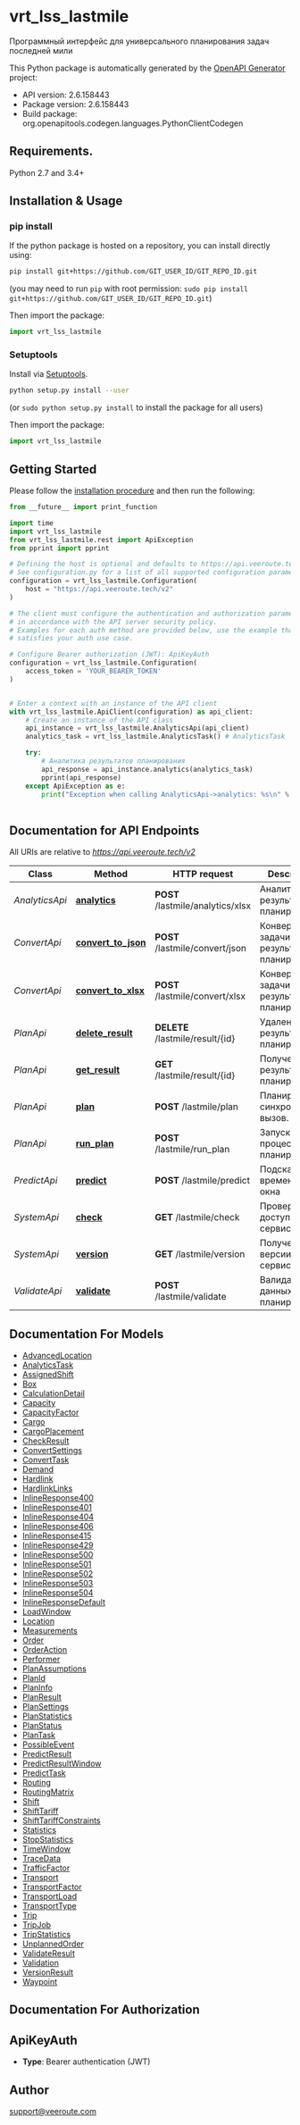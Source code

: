 # vrt_lss_lastmile
Программный интерфейс для универсального планирования задач последней мили

This Python package is automatically generated by the [OpenAPI Generator](https://openapi-generator.tech) project:

- API version: 2.6.158443
- Package version: 2.6.158443
- Build package: org.openapitools.codegen.languages.PythonClientCodegen

## Requirements.

Python 2.7 and 3.4+

## Installation & Usage
### pip install

If the python package is hosted on a repository, you can install directly using:

```sh
pip install git+https://github.com/GIT_USER_ID/GIT_REPO_ID.git
```
(you may need to run `pip` with root permission: `sudo pip install git+https://github.com/GIT_USER_ID/GIT_REPO_ID.git`)

Then import the package:
```python
import vrt_lss_lastmile
```

### Setuptools

Install via [Setuptools](http://pypi.python.org/pypi/setuptools).

```sh
python setup.py install --user
```
(or `sudo python setup.py install` to install the package for all users)

Then import the package:
```python
import vrt_lss_lastmile
```

## Getting Started

Please follow the [installation procedure](#installation--usage) and then run the following:

```python
from __future__ import print_function

import time
import vrt_lss_lastmile
from vrt_lss_lastmile.rest import ApiException
from pprint import pprint

# Defining the host is optional and defaults to https://api.veeroute.tech/v2
# See configuration.py for a list of all supported configuration parameters.
configuration = vrt_lss_lastmile.Configuration(
    host = "https://api.veeroute.tech/v2"
)

# The client must configure the authentication and authorization parameters
# in accordance with the API server security policy.
# Examples for each auth method are provided below, use the example that
# satisfies your auth use case.

# Configure Bearer authorization (JWT): ApiKeyAuth
configuration = vrt_lss_lastmile.Configuration(
    access_token = 'YOUR_BEARER_TOKEN'
)


# Enter a context with an instance of the API client
with vrt_lss_lastmile.ApiClient(configuration) as api_client:
    # Create an instance of the API class
    api_instance = vrt_lss_lastmile.AnalyticsApi(api_client)
    analytics_task = vrt_lss_lastmile.AnalyticsTask() # AnalyticsTask | Запрос на аналитику.

    try:
        # Аналитика результатов планирования
        api_response = api_instance.analytics(analytics_task)
        pprint(api_response)
    except ApiException as e:
        print("Exception when calling AnalyticsApi->analytics: %s\n" % e)
    
```

## Documentation for API Endpoints

All URIs are relative to *https://api.veeroute.tech/v2*

Class | Method | HTTP request | Description
------------ | ------------- | ------------- | -------------
*AnalyticsApi* | [**analytics**](docs/AnalyticsApi.md#analytics) | **POST** /lastmile/analytics/xlsx | Аналитика результатов планирования
*ConvertApi* | [**convert_to_json**](docs/ConvertApi.md#convert_to_json) | **POST** /lastmile/convert/json | Конвертация задачи и результата планирования.
*ConvertApi* | [**convert_to_xlsx**](docs/ConvertApi.md#convert_to_xlsx) | **POST** /lastmile/convert/xlsx | Конвертация задачи и результата планирования
*PlanApi* | [**delete_result**](docs/PlanApi.md#delete_result) | **DELETE** /lastmile/result/{id} | Удаление результата планирования
*PlanApi* | [**get_result**](docs/PlanApi.md#get_result) | **GET** /lastmile/result/{id} | Получение результата планирования
*PlanApi* | [**plan**](docs/PlanApi.md#plan) | **POST** /lastmile/plan | Планирование, синхронный вызов.
*PlanApi* | [**run_plan**](docs/PlanApi.md#run_plan) | **POST** /lastmile/run_plan | Запуск процесса планирования
*PredictApi* | [**predict**](docs/PredictApi.md#predict) | **POST** /lastmile/predict | Подсказка временного окна
*SystemApi* | [**check**](docs/SystemApi.md#check) | **GET** /lastmile/check | Проверка доступности сервиса
*SystemApi* | [**version**](docs/SystemApi.md#version) | **GET** /lastmile/version | Получение версии сервиса
*ValidateApi* | [**validate**](docs/ValidateApi.md#validate) | **POST** /lastmile/validate | Валидация данных для планирования.


## Documentation For Models

 - [AdvancedLocation](docs/AdvancedLocation.md)
 - [AnalyticsTask](docs/AnalyticsTask.md)
 - [AssignedShift](docs/AssignedShift.md)
 - [Box](docs/Box.md)
 - [CalculationDetail](docs/CalculationDetail.md)
 - [Capacity](docs/Capacity.md)
 - [CapacityFactor](docs/CapacityFactor.md)
 - [Cargo](docs/Cargo.md)
 - [CargoPlacement](docs/CargoPlacement.md)
 - [CheckResult](docs/CheckResult.md)
 - [ConvertSettings](docs/ConvertSettings.md)
 - [ConvertTask](docs/ConvertTask.md)
 - [Demand](docs/Demand.md)
 - [Hardlink](docs/Hardlink.md)
 - [HardlinkLinks](docs/HardlinkLinks.md)
 - [InlineResponse400](docs/InlineResponse400.md)
 - [InlineResponse401](docs/InlineResponse401.md)
 - [InlineResponse404](docs/InlineResponse404.md)
 - [InlineResponse406](docs/InlineResponse406.md)
 - [InlineResponse415](docs/InlineResponse415.md)
 - [InlineResponse429](docs/InlineResponse429.md)
 - [InlineResponse500](docs/InlineResponse500.md)
 - [InlineResponse501](docs/InlineResponse501.md)
 - [InlineResponse502](docs/InlineResponse502.md)
 - [InlineResponse503](docs/InlineResponse503.md)
 - [InlineResponse504](docs/InlineResponse504.md)
 - [InlineResponseDefault](docs/InlineResponseDefault.md)
 - [LoadWindow](docs/LoadWindow.md)
 - [Location](docs/Location.md)
 - [Measurements](docs/Measurements.md)
 - [Order](docs/Order.md)
 - [OrderAction](docs/OrderAction.md)
 - [Performer](docs/Performer.md)
 - [PlanAssumptions](docs/PlanAssumptions.md)
 - [PlanId](docs/PlanId.md)
 - [PlanInfo](docs/PlanInfo.md)
 - [PlanResult](docs/PlanResult.md)
 - [PlanSettings](docs/PlanSettings.md)
 - [PlanStatistics](docs/PlanStatistics.md)
 - [PlanStatus](docs/PlanStatus.md)
 - [PlanTask](docs/PlanTask.md)
 - [PossibleEvent](docs/PossibleEvent.md)
 - [PredictResult](docs/PredictResult.md)
 - [PredictResultWindow](docs/PredictResultWindow.md)
 - [PredictTask](docs/PredictTask.md)
 - [Routing](docs/Routing.md)
 - [RoutingMatrix](docs/RoutingMatrix.md)
 - [Shift](docs/Shift.md)
 - [ShiftTariff](docs/ShiftTariff.md)
 - [ShiftTariffConstraints](docs/ShiftTariffConstraints.md)
 - [Statistics](docs/Statistics.md)
 - [StopStatistics](docs/StopStatistics.md)
 - [TimeWindow](docs/TimeWindow.md)
 - [TraceData](docs/TraceData.md)
 - [TrafficFactor](docs/TrafficFactor.md)
 - [Transport](docs/Transport.md)
 - [TransportFactor](docs/TransportFactor.md)
 - [TransportLoad](docs/TransportLoad.md)
 - [TransportType](docs/TransportType.md)
 - [Trip](docs/Trip.md)
 - [TripJob](docs/TripJob.md)
 - [TripStatistics](docs/TripStatistics.md)
 - [UnplannedOrder](docs/UnplannedOrder.md)
 - [ValidateResult](docs/ValidateResult.md)
 - [Validation](docs/Validation.md)
 - [VersionResult](docs/VersionResult.md)
 - [Waypoint](docs/Waypoint.md)


## Documentation For Authorization


## ApiKeyAuth

- **Type**: Bearer authentication (JWT)


## Author

support@veeroute.com


